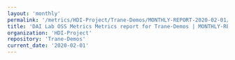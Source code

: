 ```yaml
---
layout: 'monthly'
permalink: '/metrics/HDI-Project/Trane-Demos/MONTHLY-REPORT-2020-02-01/'
title: 'DAI Lab OSS Metrics Metrics report for Trane-Demos | MONTHLY-REPORT-2020-02-01'
organization: 'HDI-Project'
repository: 'Trane-Demos'
current_date: '2020-02-01'
---
```

